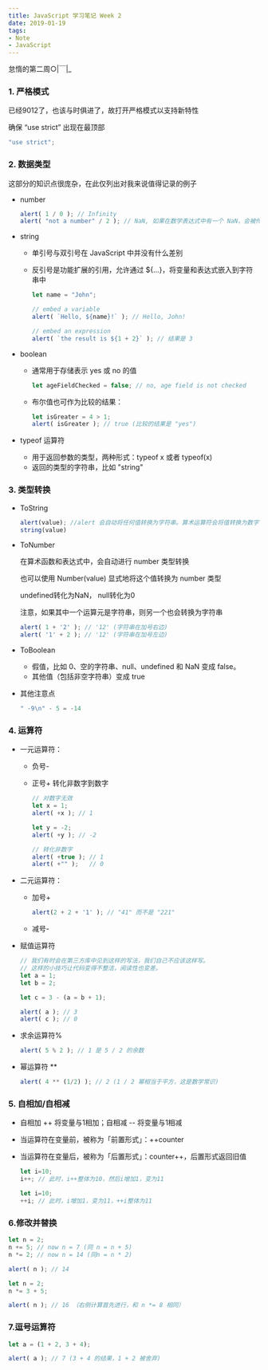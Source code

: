 ```yaml
---
title: JavaScript 学习笔记 Week 2
date: 2019-01-19
tags: 
- Note
- JavaScript
---
```


怠惰的第二周○|￣|_

<!--more-->

### 1. 严格模式

已经9012了，也该与时俱进了，故打开严格模式以支持新特性

确保 “use strict” 出现在最顶部

```javascript
"use strict";
```

### 2. 数据类型
	
这部分的知识点很庞杂，在此仅列出对我来说值得记录的例子

- number

	```javascript
	alert( 1 / 0 ); // Infinity
	alert( "not a number" / 2 ); // NaN, 如果在数学表达式中有一个 NaN，会被传播到最终结果
	```

- string

	- 单引号与双引号在 JavaScript 中并没有什么差别

	- 反引号是功能扩展的引用，允许通过 ${…}，将变量和表达式嵌入到字符串中
	
		```javascript
		let name = "John"; 
		
		// embed a variable
		alert( `Hello, ${name}!` ); // Hello, John!
		
		// embed an expression
		alert( `the result is ${1 + 2}` ); // 结果是 3
		```

- boolean

	- 通常用于存储表示 yes 或 no 的值
	
		```javascript
		let ageFieldChecked = false; // no, age field is not checked
		```

	- 布尔值也可作为比较的结果：

		```javascript
		let isGreater = 4 > 1;
		alert( isGreater ); // true (比较的结果是 "yes")
		```

- typeof 运算符

	- 用于返回参数的类型，两种形式：typeof x 或者 typeof(x)
	- 返回的类型的字符串，比如 "string"

### 3. 类型转换

- ToString

	```javascript
	alert(value); //alert 会自动将任何值转换为字符串。算术运算符会将值转换为数字
	string(value)
	```
	
- ToNumber

	在算术函数和表达式中，会自动进行 number 类型转换
	
	也可以使用 Number(value) 显式地将这个值转换为 number 类型
	
	undefined转化为NaN， null转化为0
	
	注意，如果其中一个运算元是字符串，则另一个也会转换为字符串
	
	```javascript
	alert( 1 + '2' ); // '12' (字符串在加号右边)
	alert( '1' + 2 ); // '12' (字符串在加号左边)
	```

- ToBoolean

    - 假值，比如 0、空的字符串、null、undefined 和 NaN 变成 false。
    - 其他值（包括非空字符串）变成 true

- 其他注意点

	```javascript
	" -9\n" - 5 = -14
	```

### 4. 运算符

- 一元运算符：
	- 负号-
	- 正号+ 转化非数字到数字
	
		```javascript
		// 对数字无效
		let x = 1;
		alert( +x ); // 1
		
		let y = -2;
		alert( +y ); // -2
		
		// 转化非数字
		alert( +true ); // 1
		alert( +"" );   // 0
		```

- 二元运算符：
	- 加号+ 
	
		```javascript
		alert(2 + 2 + '1' ); // "41" 而不是 "221"
		```
	
	- 减号-

- 赋值运算符

	```javascript
	// 我们有时会在第三方库中见到这样的写法，我们自己不应该这样写。
	// 这样的小技巧让代码变得不整洁，阅读性也变差。
	let a = 1;
	let b = 2;
	
	let c = 3 - (a = b + 1);
	
	alert( a ); // 3
	alert( c ); // 0
	```

- 求余运算符%

	```javascript
	alert( 5 % 2 ); // 1 是 5 / 2 的余数
	```

- 幂运算符 **

	```javascript
	alert( 4 ** (1/2) ); // 2 (1 / 2 幂相当于平方，这是数学常识)
	```

### 5. 自相加/自相减

- 自相加 ++ 将变量与1相加；自相减 -- 将变量与1相减
	
- 当运算符在变量前，被称为「前置形式」：++counter

- 当运算符在变量后，被称为「后置形式」：counter++，后置形式返回旧值
 
	``` js
	let i=10;
	i++; // 此时，i++整体为10，然后i增加1，变为11
	
	let i=10;
	++i; // 此时，i增加1，变为11，++i整体为11
	```
	
### 6.修改并替换

```js
let n = 2;
n += 5; // now n = 7 (同 n = n + 5)
n *= 2; // now n = 14 (同n = n * 2)

alert( n ); // 14

let n = 2;
n *= 3 + 5;

alert( n ); // 16 （右侧计算首先进行，和 n *= 8 相同）
```

### 7.逗号运算符

```js
let a = (1 + 2, 3 + 4);

alert( a ); // 7 (3 + 4 的结果，1 + 2 被舍弃)
```